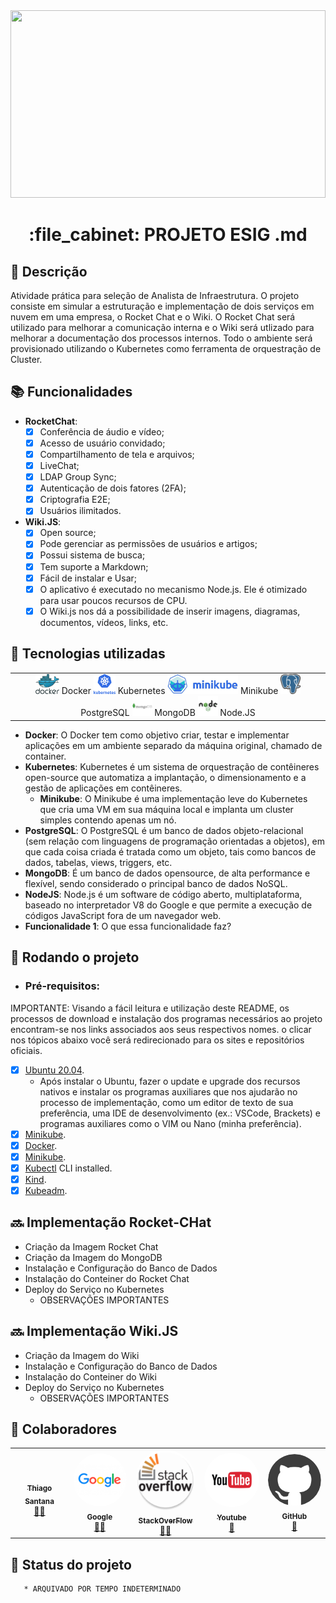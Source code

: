 <img src="https://scontent.fnat2-1.fna.fbcdn.net/v/t39.30808-6/238342261_210080597742177_8206461851856926361_n.jpg?_nc_cat=101&ccb=1-5&_nc_sid=6e5ad9&_nc_ohc=SaFCQtUegHYAX8ckb2B&_nc_ht=scontent.fnat2-1.fna&oh=ff67f6ffb199b1811fd4014e90f578fc&oe=619B46EE" height="300" width="100%" />

<h1 align="center">:file_cabinet: PROJETO ESIG .md</h1>

## :memo: Descrição
Atividade prática para seleção de Analista de Infraestrutura.
O projeto consiste em simular a estruturação e implementação de dois serviços em nuvem em uma empresa, o Rocket Chat e o Wiki.
O Rocket Chat será utilizado para melhorar a comunicação interna e o Wiki será utlizado para melhorar a documentação dos processos internos.
Todo o ambiente será provisionado utilizando o Kubernetes como ferramenta de orquestração de Cluster.


## :books: Funcionalidades
* <b>RocketChat</b>:
   - [x] Conferência de áudio e vídeo; 
   - [x] Acesso de usuário convidado;
   - [x] Compartilhamento de tela e arquivos; 
   - [x] LiveChat; 
   - [x] LDAP Group Sync;  
   - [x] Autenticação de dois fatores (2FA); 
   - [x] Criptografia E2E; 
   - [x] Usuários ilimitados.
* <b>Wiki.JS</b>:
   - [x] Open source;
   - [x] Pode gerenciar as permissões de usuários e artigos;
   - [x] Possui sistema de busca;
   - [x] Tem suporte a Markdown;
   - [x] Fácil de instalar e Usar;
   - [x] O aplicativo é executado no mecanismo Node.js. Ele é otimizado para usar poucos recursos de CPU.
   - [x] O Wiki.js nos dá a possibilidade de inserir imagens, diagramas, documentos, vídeos, links, etc.
 
## :wrench: Tecnologias utilizadas
<table>
  <tr>
   <td align="center">
      <code><img height="32" src="https://github.com/thimasan/ESIG_Project/blob/main/imagens_repositorio/docker_official_logo_icon_169250.png?raw=true"/></code>         Docker
      <code><img height="32" src="https://github.com/thimasan/ESIG_Project/blob/main/imagens_repositorio/kubernetes.png?raw=true"/></code>   Kubernetes
      <code><img height="32" src="https://github.com/thimasan/ESIG_Project/blob/main/imagens_repositorio/minikube.jpg?raw=true"/></code> Minikube
      <code><img height="32" src="https://raw.githubusercontent.com/github/explore/80688e429a7d4ef2fca1e82350fe8e3517d3494d/topics/postgresql/postgresql.png" alt="PostegreSQL"/></code>    PostgreSQL
      <code><img height="32" src="https://raw.githubusercontent.com/github/explore/80688e429a7d4ef2fca1e82350fe8e3517d3494d/topics/mongodb/mongodb.png" alt="MongoDB"/></code>   MongoDB
      <code><img height="32" src="https://github.com/thimasan/ESIG_Project/blob/main/imagens_repositorio/Node%20Medio.png?raw=true" alt="Nodejs"/></code> Node.JS
      
</table>
 
* <b>Docker</b>: O Docker tem como objetivo criar, testar e implementar aplicações em um ambiente separado da máquina original, chamado de container.   
* <b>Kubernetes</b>: Kubernetes é um sistema de orquestração de contêineres open-source que automatiza a implantação, o dimensionamento e a gestão de aplicações em contêineres.  
  * <b>Minikube</b>: O Minikube é uma implementação leve do Kubernetes que cria uma VM em sua máquina local e implanta um cluster simples contendo apenas um nó.
* <b>PostgreSQL</b>: O PostgreSQL é um banco de dados objeto-relacional (sem relação com linguagens de programação orientadas a objetos), em que cada coisa criada é tratada como um objeto, tais como bancos de dados, tabelas, views, triggers, etc.
* <b>MongoDB</b>: É um banco de dados opensource, de alta performance e flexível, sendo considerado o principal banco de dados NoSQL.
* <b>NodeJS</b>: Node.js é um software de código aberto, multiplataforma, baseado no interpretador V8 do Google e que permite a execução de códigos JavaScript fora de um navegador web.
* <b>Funcionalidade 1</b>: O que essa funcionalidade faz?

## :rocket: Rodando o projeto
   *  <h3><b> Pré-requisitos:</b></h3>
 IMPORTANTE:   Visando a fácil leitura e utilização deste README, os processos de download e instalação dos programas necessários
       ao projeto encontram-se nos links associados aos seus respectivos nomes.  o clicar nos tópicos abaixo você será redirecionado para os 
       sites e repositórios oficiais.
- [x] [Ubuntu 20.04](https://ubuntu.com/download/desktop). 
   - Após instalar o Ubuntu, fazer o update e upgrade dos recursos nativos e instalar os programas auxiliares que nos ajudarão no processo de implementação, 
   como um editor de texto de sua preferência, uma IDE de desenvolvimento (ex.: VSCode, Brackets) e programas auxiliares como o VIM ou Nano (minha preferência).
- [x] [Minikube](https://minikube.sigs.k8s.io/docs/start/).
- [x] [Docker](https://docs.docker.com/engine/install/).
- [x] [Minikube](https://minikube.sigs.k8s.io/docs/start/).
- [x] [Kubectl](https://kubernetes.io/docs/tasks/tools/install-kubectl-linux/) CLI installed.
- [x] [Kind](https://kind.sigs.k8s.io/docs/user/quick-start/).
- [x] [Kubeadm](https://kubernetes.io/docs/setup/production-environment/tools/kubeadm/install-kubeadm/).

## :soon: Implementação Rocket-CHat
   * Criação da Imagem Rocket Chat
   * Criação da Imagem do MongoDB
   * Instalação e Configuração do Banco de Dados
   * Instalação do Conteiner do Rocket Chat
   * Deploy do Serviço no Kubernetes
       - OBSERVAÇÕES IMPORTANTES
   
## :soon: Implementação Wiki.JS
   * Criação da Imagem do Wiki
   * Instalação e Configuração do Banco de Dados
   * Instalação do Conteiner do Wiki
   * Deploy do Serviço no Kubernetes
       - OBSERVAÇÕES IMPORTANTES

   
## :handshake: Colaboradores
<table>
  <tr>
    <td align="center"><a href="https://github.com/thimasan"><img style="border-radius: 50%;" src="https://avatars.githubusercontent.com/u/53660425?v=4" width="100px;" alt=""/><br /><sub><b>Thiago Santana</b></sub></a><br /><a href="https://github.com/thimasan" title="Thimasan">👨‍🚀</a></td>
    <td align="center"><a href="https://www.google.com"><img style="border-radius: 50%;" src="https://github.com/thimasan/ESIG_Project/blob/main/imagens_repositorio/Google.png?raw=true" width="100px;" alt=""/><br /><sub><b>Google</b></sub></a><br /><a href="/www.google.com" title="Enciclopédia">👨‍🚀</a></td>
    <td align="center"><a href="https://pt.stackoverflow.com/"><img style="border-radius: 50%;" src="https://github.com/thimasan/ESIG_Project/blob/main/imagens_repositorio/STACK.png?raw=true" width="100px;" alt=""/><br /><sub><b>StackOverFlow</b></sub></a><br /><a href=https://pt.stackoverflow.com/" title="Consultas">👨‍🚀</a></td>
    <td align="center"><a href="https://www.youtube.com"><img style="border-radius: 50%;" src="https://github.com/thimasan/ESIG_Project/blob/main/imagens_repositorio/youtube%20pequeno.png?raw=true4" width="100px;" alt=""/><br /><sub><b>Youtube</b></sub></a><br /><a href="https://www.youtube.com" title="Professor">🚀</a></td>
    <td align="center"><a href="https://github.com/"><img style="border-radius: 50%;" src="https://github.com/thimasan/ESIG_Project/blob/main/imagens_repositorio/github.png?raw=true" width="100px;" alt=""/><br /><sub><b>GitHub</b></sub></a><br /><a href="https://github.com" title="Mercado">🚀</a></td>
  </tr>
</table>

## :dart: Status do projeto
       * ARQUIVADO POR TEMPO INDETERMINADO
